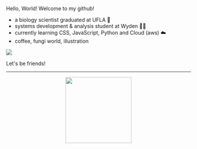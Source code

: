 <p> Hello, World! Welcome to my github! </p>

<ul>
  <li>
    a biology scientist graduated at UFLA 🍄
  </li>
  <li>
    systems development & analysis student at Wyden 👩‍💻
  </li>
  <li>
    currently learning CSS, JavaScript, Python and Cloud (aws) ☁️
  </li>
  <li>
    coffee, fungi world, illustration
  </li>
</ul>
  
![](https://github.com/chagasdecastro/chagasdecastro/blob/main/Untitled_Artwork.gif)

Let's be friends!

<div align="center">
  <a href="https://github.com/chagasdecastro">
    <hr>
  <img height="180em" src="https://github-readme-stats.vercel.app/api?username=chagasdecastro&show_icons=true&theme=dracula&include_all_commits=true&count_private=false"/>
</div>
